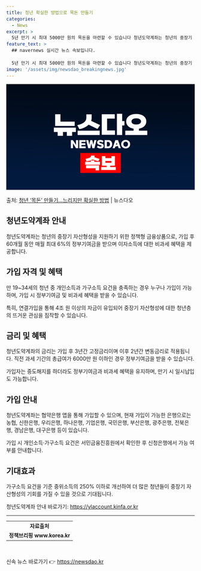```yaml
---
title: 청년 확실한 방법으로 목돈 만들기
categories:
  - News
excerpt: >
  5년 만기 시 최대 5000만 원의 목돈을 마련할 수 있습니다 청년도약계좌는 청년의 중장기 자산형성 지원을 …
feature_text: >
  ## navernews 실시간 뉴스 속보입니다.

  5년 만기 시 최대 5000만 원의 목돈을 마련할 수 있습니다 청년도약계좌는 청년의 중장기 자산형성 지원을 …
image: '/assets/img/newsdao_breakingnews.jpg'
---
```


![뉴스다오 속보](/assets/img/newsdao_breakingnews.jpg)

<p>출처: <a href="https://newsdao.kr/3584" rel="dofollow">청년 ‘목돈’ 만들기…느리지만 확실한 방법</a> | 뉴스다오</p>

<h2 data-ke-size="size26">청년도약계좌 안내</h2>
<p data-ke-size="size16">청년도약계좌는 청년의 중장기 자산형성을 지원하기 위한 정책형 금융상품으로, 가입 후 60개월 동안 매월 최대 6%의 정부기여금을 받으며 이자소득에 대한 비과세 혜택을 제공합니다.</p>

<h2 data-ke-size="size26">가입 자격 및 혜택</h2>
<p data-ke-size="size16">만 19~34세의 청년 중 개인소득과 가구소득 요건을 충족하는 경우 누구나 가입이 가능하며, 가입 시 정부기여금 및 비과세 혜택을 받을 수 있습니다.</p>

<p data-ke-size="size16">특히, 연결가입을 통해 4조 원 이상의 자금이 유입되어 중장기 자산형성에 대한 청년층의 뜨거운 관심을 짐작할 수 있습니다.</p>

<h2 data-ke-size="size26">금리 및 혜택</h2>
<p data-ke-size="size16">청년도약계좌의 금리는 가입 후 3년간 고정금리이며 이후 2년간 변동금리로 적용됩니다. 직전 과세 기간의 총급여가 6000만 원 이하인 경우 정부기여금을 받을 수 있습니다.</p>

<p data-ke-size="size16">가입자는 중도해지를 하더라도 정부기여금과 비과세 혜택을 유지하며, 만기 시 일시납입도 가능합니다.</p>

<h2 data-ke-size="size26">가입 안내</h2>
<p data-ke-size="size16">청년도약계좌는 협약은행 앱을 통해 가입할 수 있으며, 현재 가입이 가능한 은행으로는 농협, 신한은행, 우리은행, 하나은행, 기업은행, 국민은행, 부산은행, 광주은행, 전북은행, 경남은행, 대구은행 등이 있습니다.</p>

<p data-ke-size="size16">가입 시 개인소득·가구소득 요건은 서민금융진흥원에서 확인한 후 신청은행에서 가능 여부를 안내합니다.</p>

<h2 data-ke-size="size26">기대효과</h2>
<p data-ke-size="size16">가구소득 요건을 기준 중위소득의 250% 이하로 개선하여 더 많은 청년들이 중장기 자산형성의 기회를 가질 수 있을 것으로 기대됩니다.</p>

<p data-ke-size="size16">청년도약계좌 안내 바로가기: <a href="https://ylaccount.kinfa.or.kr">https://ylaccount.kinfa.or.kr</a></p>

<hr> 

<table>
  <tr>
    <td style="text-align: center; height: 17px;"><b>자료출처</b></td>
  </tr>
  <tr>
    <td style="text-align: center; height: 17px;"><b>정책브리핑 www.korea.kr</b></td>
  </tr>
</table>
<p data-ke-size="size16">&nbsp;</p> 

신속 뉴스 바로가기 👉 <a href="https://newsdao.kr" rel="dofollow">https://newsdao.kr</a>


